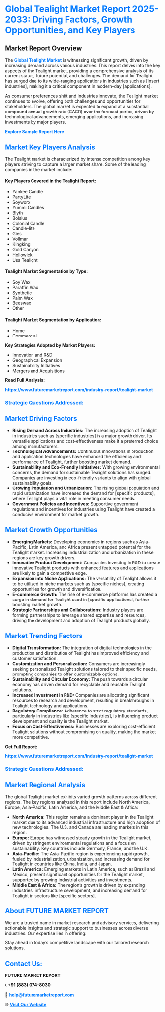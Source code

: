 <h1 style="color: #007BFF;">Global Tealight Market Report 2025-2033: Driving Factors, Growth Opportunities, and Key Players</h1>

<section id="overview">
<h2>Market Report Overview</h2>
<p>The <a href="https://www.futuremarketreport.com/industry-report/tealight-market" style="color: #007BFF; text-decoration: none;"><strong>Global Tealight Market</strong></a> is witnessing significant growth, driven by increasing demand across various industries. This report delves into the key aspects of the Tealight market, providing a comprehensive analysis of its current status, future potential, and challenges. The demand for Tealight has surged due to its wide-ranging applications in industries such as [insert industries], making it a critical component in modern-day [applications].</p>
<p>As consumer preferences shift and industries innovate, the Tealight market continues to evolve, offering both challenges and opportunities for stakeholders. The global market is expected to expand at a substantial compound annual growth rate (CAGR) over the forecast period, driven by technological advancements, emerging applications, and increasing investments by major players.</p>
</section>

<section id="overview">
<p><a href="https://www.futuremarketreport.com/request-sample/reportId=88494" style="color: #007BFF; text-decoration: none;"><strong>Explore Sample Report Here</strong></a></p>
</section>

<section id="key-players">
<h2 style="color: #007BFF;">Market Key Players Analysis</h2>
<p>The Tealight market is characterized by intense competition among key players striving to capture a larger market share. Some of the leading companies in the market include:</p>
<h4>Key Players Covered in the Tealight Report:</h4>
<ul><li>Yankee Candle</li><li>PartyLite</li><li>Soyworx</li><li>Yummi Candles</li><li>Blyth</li><li>Bolsius</li><li>Colonial Candle</li><li>Candle-lite</li><li>Gies</li><li>Vollmar</li><li>Kingking</li><li>Gold Canyon</li><li>Hollowick</li><li>Usa Tealight</li></ul>
<h4>Tealight Market Segmentation by Type:</h4>
<ul><li>Soy Wax</li><li>Paraffin Wax</li><li>Synthetic</li><li>Palm Wax</li><li>Beeswax</li><li>Other</li></ul>

<h4>Tealight Market Segmentation by Application:</h4>
<ul><li>Home</li><li>Commercial</li></ul>
<p><strong>Key Strategies Adopted by Market Players:</strong></p>
<ul>
<li>Innovation and R&D</li>
<li>Geographical Expansion</li>
<li>Sustainability Initiatives</li>
<li>Mergers and Acquisitions</li>
</ul>
</section>

<section>
<p><strong>Read Full Analysis: </strong></p><a href="https://www.futuremarketreport.com/industry-report/tealight-market" style="color: #007BFF; text-decoration: none;"><strong>https://www.futuremarketreport.com/industry-report/tealight-market</strong></a>
<h3 style="color: #007BFF;">Strategic Questions Addressed:</h3>
</section>

<section id="driving-factors">
<h2 style="color: #007BFF;">Market Driving Factors</h2>
<ul>
<li><strong>Rising Demand Across Industries:</strong> The increasing adoption of Tealight in industries such as [specific industries] is a major growth driver. Its versatile applications and cost-effectiveness make it a preferred choice among manufacturers.</li>
<li><strong>Technological Advancements:</strong> Continuous innovations in production and application technologies have enhanced the efficiency and performance of Tealight, further boosting market demand.</li>
<li><strong>Sustainability and Eco-Friendly Initiatives:</strong> With growing environmental concerns, the demand for sustainable Tealight solutions has surged. Companies are investing in eco-friendly variants to align with global sustainability goals.</li>
<li><strong>Growing Population and Urbanization:</strong> The rising global population and rapid urbanization have increased the demand for [specific products], where Tealight plays a vital role in meeting consumer needs.</li>
<li><strong>Government Policies and Incentives:</strong> Supportive government regulations and incentives for industries using Tealight have created a conducive environment for market growth.</li>
</ul>
</section>

<section id="growth-opportunities">
<h2 style="color: #007BFF;">Market Growth Opportunities</h2>
<ul>
<li><strong>Emerging Markets:</strong> Developing economies in regions such as Asia-Pacific, Latin America, and Africa present untapped potential for the Tealight market. Increasing industrialization and urbanization in these regions are key growth drivers.</li>
<li><strong>Innovative Product Development:</strong> Companies investing in R&D to create innovative Tealight products with enhanced features and applications are likely to gain a competitive edge.</li>
<li><strong>Expansion into Niche Applications:</strong> The versatility of Tealight allows it to be utilized in niche markets such as [specific niches], creating opportunities for growth and diversification.</li>
<li><strong>E-commerce Growth:</strong> The rise of e-commerce platforms has created a surge in demand for Tealight used in [specific applications], further boosting market growth.</li>
<li><strong>Strategic Partnerships and Collaborations:</strong> Industry players are forming partnerships to leverage shared expertise and resources, driving the development and adoption of Tealight products globally.</li>
</ul>
</section>

<section id="trending-factors">
<h2 style="color: #007BFF;">Market Trending Factors</h2>
<ul>
<li><strong>Digital Transformation:</strong> The integration of digital technologies in the production and distribution of Tealight has improved efficiency and customer satisfaction.</li>
<li><strong>Customization and Personalization:</strong> Consumers are increasingly seeking personalized Tealight solutions tailored to their specific needs, prompting companies to offer customizable options.</li>
<li><strong>Sustainability and Circular Economy:</strong> The push towards a circular economy has driven demand for recyclable and reusable Tealight solutions.</li>
<li><strong>Increased Investment in R&D:</strong> Companies are allocating significant resources to research and development, resulting in breakthroughs in Tealight technology and applications.</li>
<li><strong>Regulatory Compliance:</strong> Adherence to strict regulatory standards, particularly in industries like [specific industries], is influencing product development and quality in the Tealight market.</li>
<li><strong>Focus on Cost-Effectiveness:</strong> Businesses are exploring cost-efficient Tealight solutions without compromising on quality, making the market more competitive.</li>
</ul>
</section>

<section>
<p><strong>Get Full Report: </strong></p><a href="https://www.futuremarketreport.com/industry-report/tealight-market" style="color: #007BFF; text-decoration: none;"><strong>https://www.futuremarketreport.com/industry-report/tealight-market</strong></a>
<h3 style="color: #007BFF;">Strategic Questions Addressed:</h3>
</section>


<section id="regional-analysis">
<h2 style="color: #007BFF;">Market Regional Analysis</h2>
<p>The global Tealight market exhibits varied growth patterns across different regions. The key regions analyzed in this report include North America, Europe, Asia-Pacific, Latin America, and the Middle East & Africa:</p>
<ul>
<li><strong>North America:</strong> This region remains a dominant player in the Tealight market due to its advanced industrial infrastructure and high adoption of new technologies. The U.S. and Canada are leading markets in this region.</li>
<li><strong>Europe:</strong> Europe has witnessed steady growth in the Tealight market, driven by stringent environmental regulations and a focus on sustainability. Key countries include Germany, France, and the U.K.</li>
<li><strong>Asia-Pacific:</strong> The Asia-Pacific region is experiencing rapid growth, fueled by industrialization, urbanization, and increasing demand for Tealight in countries like China, India, and Japan.</li>
<li><strong>Latin America:</strong> Emerging markets in Latin America, such as Brazil and Mexico, present significant opportunities for the Tealight market, supported by growing industrial activities and investments.</li>
<li><strong>Middle East & Africa:</strong> The region’s growth is driven by expanding industries, infrastructure development, and increasing demand for Tealight in sectors like [specific sectors].</li>
</ul>
</section>

<footer>
<h2 style="color: #007BFF;">About FUTURE MARKET REPORT</h2>
<p>We are a trusted name in market research and advisory services, delivering actionable insights and strategic support to businesses across diverse industries. Our expertise lies in offering:</p>

<p>Stay ahead in today’s competitive landscape with our tailored research solutions.</p>

<h2 style="color: #007BFF;">Contact Us:</h2>
<p><strong>FUTURE MARKET REPORT</strong></p>
<p>📞 <strong>+91 (883) 074-8030</strong></p>
<p>📧 <strong><a href="mailto:help@futuremarketreport.com" style="color: #007BFF;">help@futuremarketreport.com</a></strong></p>
<p>🌐 <strong><a href="https://www.futuremarketreport.com/" style="color: #007BFF;">Visit Our Website</a></strong></p>
</footer>